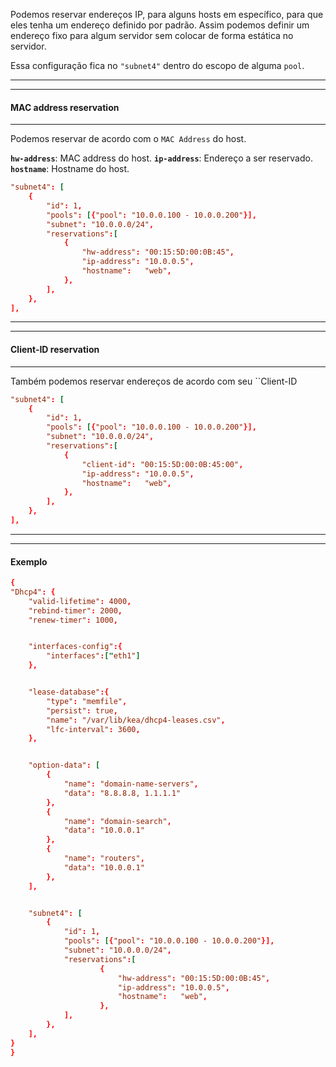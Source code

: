 Podemos reservar endereços IP, para alguns hosts em específico, para que eles tenha um endereço definido por padrão. Assim podemos definir um endereço fixo para algum servidor sem colocar de forma estática no servidor.

Essa configuração fica no `"subnet4"` dentro do escopo de alguma `pool`.

---
---
#### MAC address reservation
---
Podemos reservar de acordo com o ``MAC Address`` do host.

**`hw-address`**: MAC address do host.
**`ip-address`**: Endereço a ser reservado.
**`hostname`**:   Hostname do host.

```conf
"subnet4": [
	{
		"id": 1,
        "pools": [{"pool": "10.0.0.100 - 10.0.0.200"}],
        "subnet": "10.0.0.0/24",
        "reservations":[
	        {
		        "hw-address": "00:15:5D:00:0B:45",
                "ip-address": "10.0.0.5",
                "hostname":   "web",
            },
		],
	},
],
```

---
---
#### Client-ID reservation
---
Também podemos reservar endereços de acordo com seu ``Client-ID
```conf
"subnet4": [
	{
		"id": 1,
        "pools": [{"pool": "10.0.0.100 - 10.0.0.200"}],
        "subnet": "10.0.0.0/24",
        "reservations":[
	        {
		        "client-id": "00:15:5D:00:0B:45:00",
                "ip-address": "10.0.0.5",
                "hostname":   "web",
            },
		],
	},
],
```

---
---
#### Exemplo
```conf
{
"Dhcp4": {
	"valid-lifetime": 4000,
    "rebind-timer": 2000,
    "renew-timer": 1000,


    "interfaces-config":{
	    "interfaces":["eth1"]
    },


    "lease-database":{
        "type": "memfile",
        "persist": true,
        "name": "/var/lib/kea/dhcp4-leases.csv",
        "lfc-interval": 3600,
    },


    "option-data": [
        {
            "name": "domain-name-servers",
            "data": "8.8.8.8, 1.1.1.1"
        },
        {
            "name": "domain-search",
            "data": "10.0.0.1"
        },
        {
            "name": "routers",
            "data": "10.0.0.1"
        },
    ],


    "subnet4": [
        {
            "id": 1,
            "pools": [{"pool": "10.0.0.100 - 10.0.0.200"}],
            "subnet": "10.0.0.0/24",
            "reservations":[
                    {
                        "hw-address": "00:15:5D:00:0B:45",
                        "ip-address": "10.0.0.5",
                        "hostname":   "web",
                    },
            ],
        },
    ],
}
}
```




















































































































